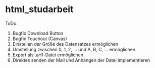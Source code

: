 # html_studarbeit

ToDo:
1. Bugfix Download Button
2. Bugfix Touchout (Canvas)
3. Einstellen der Größe des Datensatzes ermöglichen
4. Umstellung zwischen 0, 1, 2, ... und A, B, C, ... ermöglichen
5. Export als .arff-Datei ermöglichen
6. Direktes senden der Mail und Anhängen der Datei implementieren